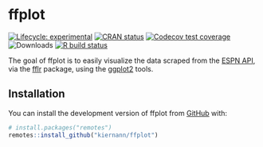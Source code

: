 
<!-- README.md is generated from README.Rmd. Please edit that file -->

# ffplot

<!-- badges: start -->

[![Lifecycle:
experimental](https://img.shields.io/badge/lifecycle-experimental-orange.svg)](https://www.tidyverse.org/lifecycle/#experimental)
[![CRAN
status](https://www.r-pkg.org/badges/version/ffplot)](https://CRAN.R-project.org/package=ffplot)
[![Codecov test
coverage](https://img.shields.io/codecov/c/github/kiernann/ffplot/master.svg)](https://codecov.io/gh/kiernann/ffplot?branch=master)
![Downloads](https://cranlogs.r-pkg.org/badges/grand-total/ffplot) [![R
build
status](https://github.com/kiernann/ffplot/workflows/R-CMD-check/badge.svg)](https://github.com/kiernann/ffplot/actions)
<!-- badges: end -->

The goal of ffplot is to easily visualize the data scraped from the
[ESPN API](https://fantasy.espn.com/apis/v3/games/ffplot/), via the
[fflr](https://github.com/kiernann/fflr) package, using the
[ggplot2](github.com/tidyverse/ggplot2) tools.

## Installation

You can install the development version of ffplot from
[GitHub](https://github.com/kiernann/ffplot) with:

``` r
# install.packages("remotes")
remotes::install_github("kiernann/ffplot")
```

<!-- refs: start -->

<!-- refs: end -->
